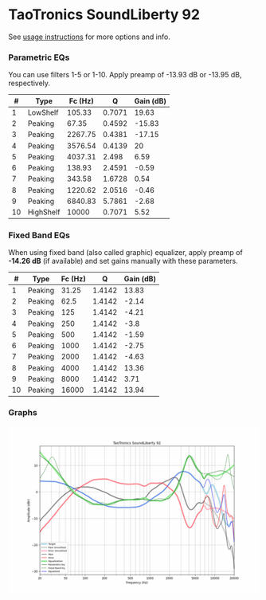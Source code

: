 # TaoTronics SoundLiberty 92
See [usage instructions](https://github.com/jaakkopasanen/AutoEq#usage) for more options and info.

### Parametric EQs
You can use filters 1-5 or 1-10. Apply preamp of -13.93 dB or -13.95 dB, respectively.

|   # | Type      |   Fc (Hz) |      Q |   Gain (dB) |
|-----|-----------|-----------|--------|-------------|
|   1 | LowShelf  |    105.33 | 0.7071 |       19.63 |
|   2 | Peaking   |     67.35 | 0.4592 |      -15.83 |
|   3 | Peaking   |   2267.75 | 0.4381 |      -17.15 |
|   4 | Peaking   |   3576.54 | 0.4139 |       20    |
|   5 | Peaking   |   4037.31 | 2.498  |        6.59 |
|   6 | Peaking   |    138.93 | 2.4591 |       -0.59 |
|   7 | Peaking   |    343.58 | 1.6728 |        0.54 |
|   8 | Peaking   |   1220.62 | 2.0516 |       -0.46 |
|   9 | Peaking   |   6840.83 | 5.7861 |       -2.68 |
|  10 | HighShelf |  10000    | 0.7071 |        5.52 |

### Fixed Band EQs
When using fixed band (also called graphic) equalizer, apply preamp of **-14.26 dB** (if available) and set gains manually with these parameters.

|   # | Type    |   Fc (Hz) |      Q |   Gain (dB) |
|-----|---------|-----------|--------|-------------|
|   1 | Peaking |     31.25 | 1.4142 |       13.83 |
|   2 | Peaking |     62.5  | 1.4142 |       -2.14 |
|   3 | Peaking |    125    | 1.4142 |       -4.21 |
|   4 | Peaking |    250    | 1.4142 |       -3.8  |
|   5 | Peaking |    500    | 1.4142 |       -1.59 |
|   6 | Peaking |   1000    | 1.4142 |       -2.75 |
|   7 | Peaking |   2000    | 1.4142 |       -4.63 |
|   8 | Peaking |   4000    | 1.4142 |       13.36 |
|   9 | Peaking |   8000    | 1.4142 |        3.71 |
|  10 | Peaking |  16000    | 1.4142 |       13.94 |

### Graphs
![](./TaoTronics%20SoundLiberty%2092.png)
